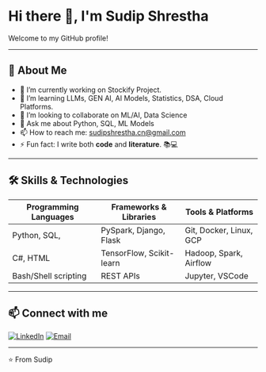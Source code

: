 # Hi there 👋, I'm Sudip Shrestha


Welcome to my GitHub profile!

---

## 🚀 About Me
- 🔭 I’m currently working on Stockify Project.
- 🌱 I’m learning LLMs, GEN AI, AI Models, Statistics, DSA, Cloud Platforms.
- 👯 I’m looking to collaborate on ML/AI, Data Science
- 💬 Ask me about Python, SQL, ML Models
- 📫 How to reach me: sudipshrestha.cn@gmail.com
- ⚡ Fun fact: I write both **code** and **literature**. 📚💻

---



## 🛠️ Skills & Technologies

| Programming Languages     | Frameworks & Libraries       | Tools & Platforms          |
|--------------------------|-----------------------------|---------------------------|
| Python, SQL,             | PySpark, Django, Flask       | Git, Docker, Linux, GCP    |
| C#, HTML                 | TensorFlow, Scikit-learn     | Hadoop, Spark, Airflow     |
| Bash/Shell scripting     | REST APIs                    | Jupyter, VSCode            |




---

## 📫 Connect with me

[![LinkedIn](https://img.shields.io/badge/LinkedIn-0077B5?style=flat-square&logo=linkedin&logoColor=white)]([https://linkedin.com/in/YourLinkedIn](https://www.linkedin.com/in/sudipshrestha-58/))   
[![Email](https://img.shields.io/badge/Email-D14836?style=flat-square&logo=gmail&logoColor=white)](mailto:sudipshrestha.cn@gmail.com)

---

⭐️ From Sudip

